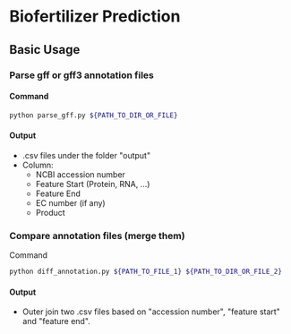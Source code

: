 # Biofertilizer Prediction
## Basic Usage
### Parse gff or gff3 annotation files
#### Command
```bash
python parse_gff.py ${PATH_TO_DIR_OR_FILE}
```
#### Output
- .csv files under the folder "output"
- Column: 
    - NCBI accession number
    - Feature Start (Protein, RNA, ...)
    - Feature End
    - EC number (if any)
    - Product
  
### Compare annotation files (merge them)
Command
```bash
python diff_annotation.py ${PATH_TO_FILE_1} ${PATH_TO_DIR_OR_FILE_2}
``` 
#### Output
- Outer join two .csv files based on "accession number", "feature start" and "feature end".